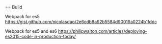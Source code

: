== Build

Webpack for es5
https://gist.github.com/nicolasdao/2e6cdb8a92b5584d90019a0224b1fddc

Webpack for es5 and es6
https://philipwalton.com/articles/deploying-es2015-code-in-production-today/
